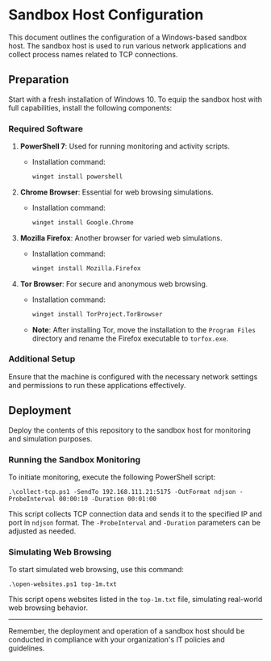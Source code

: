 # Sandbox Host Configuration

This document outlines the configuration of a Windows-based sandbox host. The sandbox host is used to run various network applications and collect process names related to TCP connections.

## Preparation

Start with a fresh installation of Windows 10. To equip the sandbox host with full capabilities, install the following components:

### Required Software

1. **PowerShell 7**: Used for running monitoring and activity scripts.
   - Installation command:
     ```cmd
     winget install powershell
     ```

2. **Chrome Browser**: Essential for web browsing simulations.
   - Installation command:
     ```cmd
     winget install Google.Chrome
     ```

3. **Mozilla Firefox**: Another browser for varied web simulations.
   - Installation command:
     ```cmd
     winget install Mozilla.Firefox
     ```

4. **Tor Browser**: For secure and anonymous web browsing.
   - Installation command:
     ```cmd
     winget install TorProject.TorBrowser
     ```
   - **Note**: After installing Tor, move the installation to the `Program Files` directory and rename the Firefox executable to `torfox.exe`.

### Additional Setup

Ensure that the machine is configured with the necessary network settings and permissions to run these applications effectively.

## Deployment

Deploy the contents of this repository to the sandbox host for monitoring and simulation purposes.

### Running the Sandbox Monitoring

To initiate monitoring, execute the following PowerShell script:

```pwsh
.\collect-tcp.ps1 -SendTo 192.168.111.21:5175 -OutFormat ndjson -ProbeInterval 00:00:10 -Duration 00:01:00
```

This script collects TCP connection data and sends it to the specified IP and port in `ndjson` format. The `-ProbeInterval` and `-Duration` parameters can be adjusted as needed.

### Simulating Web Browsing

To start simulated web browsing, use this command:

```pwsh
.\open-websites.ps1 top-1m.txt
```

This script opens websites listed in the `top-1m.txt` file, simulating real-world web browsing behavior.

---

Remember, the deployment and operation of a sandbox host should be conducted in compliance with your organization's IT policies and guidelines.